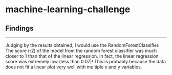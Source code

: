 # machine-learning-challenge

## Findings
----
Judging by the results obtained, I would use the RandomForestClassifier. The score (r2) of the model from the random forest classifier was much closer to 1 than that of the linear regression. In fact, the linear regression score was extremely low (less than 0.07)! This is probably because the data does not fit a linear plot very well with multiple x and y variables.